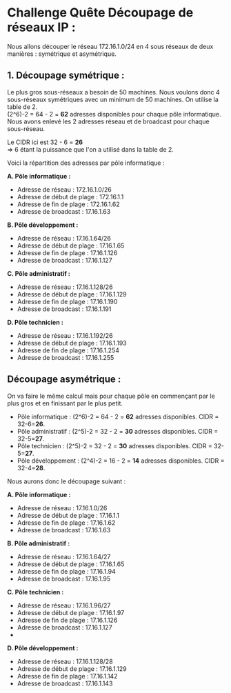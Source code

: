# Challenge Quête Découpage de réseaux IP : 

Nous allons découper le réseau 172.16.1.0/24 en 4 sous réseaux de deux manières : symétrique et asymétrique.  

## 1. Découpage symétrique : 

Le plus gros sous-réseaux a besoin de 50 machines. Nous voulons donc 4 sous-réseaux symétriques avec un minimum de 50 machines. On utilise la table de 2.    
(2^6)-2 = 64 - 2 = **62** adresses disponibles pour chaque pôle informatique. Nous avons enlevé les 2 adresses réseau et de broadcast pour chaque sous-réseau.  

Le CIDR ici est 32 - 6 = **26**  
=> 6 étant la puissance que l'on a utilisé dans la table de 2.

Voici la répartition des adresses par pôle informatique :   

**A. Pôle informatique :**   
- Adresse de réseau : 172.16.1.0/26
- Adresse de début de plage : 172.16.1.1 
- Adresse de fin de plage : 172.16.1.62
- Adresse de broadcast : 17.16.1.63

**B. Pôle développement :** 
- Adresse de réseau : 17.16.1.64/26
- Adresse de début de plage : 17.16.1.65
- Adresse de fin de plage : 17.16.1.126
- Adresse de broadcast : 17.16.1.127

**C. Pôle administratif :**
- Adresse de réseau : 17.16.1.128/26
- Adresse de début de plage : 17.16.1.129
- Adresse de fin de plage : 17.16.1.190
- Adresse de broadcast : 17.16.1.191

**D. Pôle technicien :** 
- Adresse de réseau : 17.16.1.192/26
- Adresse de début de plage : 17.16.1.193
- Adresse de fin de plage : 17.16.1.254
- Adresse de broadcast : 17.16.1.255


## Découpage asymétrique : 

On va faire le même calcul mais pour chaque pôle en commençant par le plus gros et en finissant par le plus petit.  
- Pôle informatique : (2^6)-2 = 64 - 2 = **62** adresses disponibles. CIDR = 32-6=**26**.
- Pôle administratif : (2^5)-2 = 32 - 2 = **30** adresses disponibles. CIDR = 32-5=**27**.
- Pôle technicien : (2^5)-2 = 32 - 2 = **30** adresses disponibles. CIDR = 32-5=**27**.
- Pôle développement : (2^4)-2 = 16 - 2 = **14** adresses disponibles. CIDR = 32-4=**28**.

Nous aurons donc le découpage suivant : 

**A. Pôle informatique :**   
- Adresse de réseau : 17.16.1.0/26
- Adresse de début de plage : 17.16.1.1
- Adresse de fin de plage : 17.16.1.62
- Adresse de broadcast : 17.16.1.63

**B. Pôle administratif :**
- Adresse de réseau : 17.16.1.64/27
- Adresse de début de plage : 17.16.1.65
- Adresse de fin de plage : 17.16.1.94
- Adresse de broadcast : 17.16.1.95

**C. Pôle technicien :** 
- Adresse de réseau : 17.16.1.96/27
- Adresse de début de plage : 17.16.1.97
- Adresse de fin de plage : 17.16.1.126
- Adresse de broadcast : 17.16.1.127
- 
**D. Pôle développement :** 
- Adresse de réseau : 17.16.1.128/28
- Adresse de début de plage : 17.16.1.129
- Adresse de fin de plage : 17.16.1.142
- Adresse de broadcast : 17.16.1.143



  
